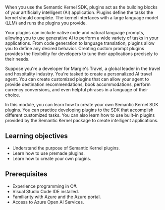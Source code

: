 When you use the Semantic Kernel SDK, plugins act as the building blocks of your artificially intelligent (AI) application. Plugins define the tasks the kernel should complete. The kernel interfaces with a large language model (LLM) and runs the plugins you provide. 

Your plugins can include native code and natural language prompts, allowing you to use generative AI to perform a wide variety of tasks in your applications. From code generation to language translation, plugins allow you to define any desired behavior. Creating custom prompt plugins provides the flexibility for developers to tune their applications precisely to their needs.

Suppose you're a developer for Margie's Travel, a global leader in the travel and hospitality industry. You're tasked to create a personalized AI travel agent. You can create customized plugins that can allow your agent to provide destination recommendations, book accommodations, perform currency conversions, and even helpful phrases in a language of their choice. 

In this module, you can learn how to create your own Semantic Kernel SDK plugins. You can practice developing plugins to the SDK that accomplish different customized tasks. You can also learn how to use built-in plugins provided by the Semantic Kernel package to create intelligent applications.

## Learning objectives

- Understand the purpose of Semantic Kernel plugins.
- Learn how to use premade plugins.
- Learn how to create your own plugins.

## Prerequisites

- Experience programming in C#.
- Visual Studio Code IDE installed.
- Familiarity with Azure and the Azure portal.
- Access to Azure Open AI Services.